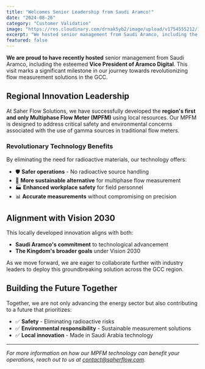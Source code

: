 ```yaml
---
title: "Welcomes Senior Leadership from Saudi Aramco!"
date: "2024-08-26"
category: "Customer Validation"
image: "https://res.cloudinary.com/drnak5yb2/image/upload/v1754555212/1724671748289_orlzkb.jpg"
excerpt: "We hosted senior management from Saudi Aramco, including the Vice President of Aramco Digital, marking a significant milestone in revolutionizing flow measurement solutions in the GCC."
featured: false
---
```



**We are proud to have recently hosted** senior management from Saudi Aramco, including the esteemed **Vice President of Aramco Digital**. This visit marks a significant milestone in our journey towards revolutionizing flow measurement solutions in the GCC.

## Regional Innovation Leadership

At Saher Flow Solutions, we have successfully developed the **region's first and only Multiphase Flow Meter (MPFM)** using local resources. Our MPFM is designed to address critical safety and environmental concerns associated with the use of gamma sources in traditional flow meters.

### Revolutionary Technology Benefits

By eliminating the need for radioactive materials, our technology offers:

- 🛡️ **Safer operations** - No radioactive source handling
- 🌱 **More sustainable alternative** for multiphase flow measurement
- 🏭 **Enhanced workplace safety** for field personnel
- 📊 **Accurate measurements** without compromising on precision

## Alignment with Vision 2030

This locally developed innovation aligns with both:

- **Saudi Aramco's commitment** to technological advancement
- **The Kingdom's broader goals** under Vision 2030

As we move forward, we are eager to collaborate further with industry leaders to deploy this groundbreaking solution across the GCC region.

## Building the Future Together

Together, we are not only advancing the energy sector but also contributing to a future that prioritizes:

- ✅ **Safety** - Eliminating radioactive risks
- ✅ **Environmental responsibility** - Sustainable measurement solutions  
- ✅ **Local innovation** - Made in Saudi Arabia technology

---

*For more information on how our MPFM technology can benefit your operations, reach out to us at contact@saherflow.com.*
